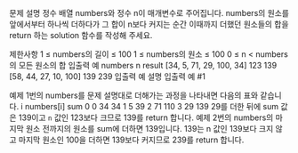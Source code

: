 문제 설명
정수 배열 numbers와 정수 n이 매개변수로 주어집니다. numbers의 원소를 앞에서부터 하나씩 더하다가 그 합이 n보다 커지는 순간 이때까지 더했던 원소들의 합을 return 하는 solution 함수를 작성해 주세요.

제한사항
1 ≤ numbers의 길이 ≤ 100
1 ≤ numbers의 원소 ≤ 100
0 ≤ n < numbers의 모든 원소의 합
입출력 예
numbers	n	result
[34, 5, 71, 29, 100, 34]	123	139
[58, 44, 27, 10, 100]	139	239
입출력 예 설명
입출력 예 #1

예제 1번의 numbers를 문제 설명대로 더해가는 과정을 나타내면 다음의 표와 같습니다.
i	numbers[i]	sum
0
0	34	34
1	5	39
2	71	110
3	29	139
29를 더한 뒤에 sum 값은 139이고 `n` 값인 123보다 크므로 139를 return 합니다.
예제 2번의 numbers의 마지막 원소 전까지의 원소를 sum에 더하면 139입니다. 139는 n 값인 139보다 크지 않고 마지막 원소인 100을 더하면 139보다 커지므로 239를 return 합니다.